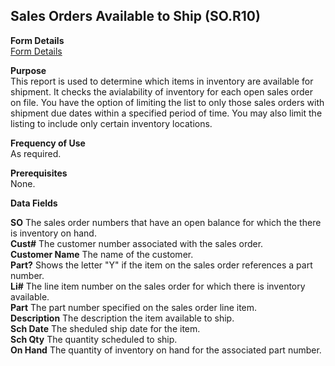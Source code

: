 ##  Sales Orders Available to Ship (SO.R10)

<PageHeader />

**Form Details**  
[ Form Details ](SO-R10-1/README.md)   

**Purpose**  
This report is used to determine which items in inventory are available for
shipment. It checks the avialability of inventory for each open sales order on
file. You have the option of limiting the list to only those sales orders with
shipment due dates within a specified period of time. You may also limit the
listing to include only certain inventory locations.

**Frequency of Use**  
As required.

**Prerequisites**  
None.

**Data Fields**

**SO** The sales order numbers that have an open balance for which the there
is inventory on hand.  
**Cust#** The customer number associated with the sales order.  
**Customer Name** The name of the customer.  
**Part?** Shows the letter "Y" if the item on the sales order references a
part number.  
**Li#** The line item number on the sales order for which there is inventory
available.  
**Part** The part number specified on the sales order line item.  
**Description** The description the item available to ship.  
**Sch Date** The sheduled ship date for the item.  
**Sch Qty** The quantity scheduled to ship.  
**On Hand** The quantity of inventory on hand for the associated part number.  
  
<badge text= "Version 8.10.57" vertical="middle" />

<PageFooter />